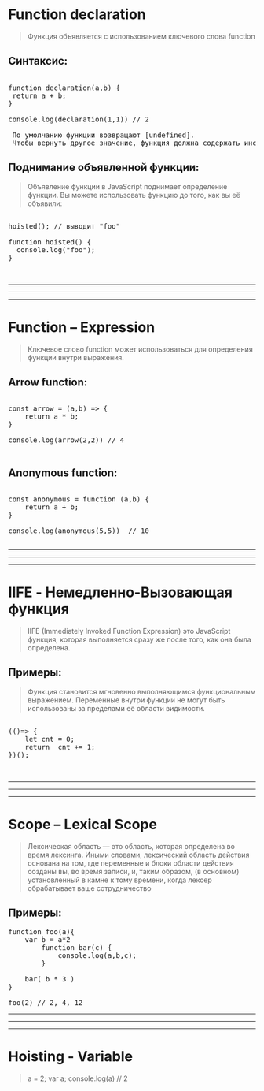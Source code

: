 # Function declaration

> Функция объявляется с использованием ключевого слова function

## Синтаксис:

<pre>

function declaration(a,b) {
 return a + b;
}

console.log(declaration(1,1)) // 2

 По умолчанию функции возвращают [undefined]. 
 Чтобы вернуть другое значение, функция должна содержать инструкцию [return], которая указывает, какое значение возвращать.
</pre>

## Поднимание объявленной функции:

> Объявление функции в JavaScript поднимает определение функции.
> Вы можете использовать функцию до того, как вы её объявили:

<pre>

hoisted(); // выводит "foo"

function hoisted() {
  console.log("foo");
}


</pre>

---

---

---

# Function – Expression

> Ключевое слово function может использоваться для определения функции внутри выражения.

## Arrow function:

<pre>

const arrow = (a,b) => {
    return a * b;
}

console.log(arrow(2,2)) // 4

</pre>

## Anonymous function:

<pre>

const anonymous = function (a,b) {
    return a + b;
}

console.log(anonymous(5,5))  // 10

</pre>

---

---

---

# IIFE - Немедленно-Вызовающая функция

> IIFE (Immediately Invoked Function Expression) это JavaScript функция, которая выполняется сразу же после того, как она была определена.

## Примеры:

> Функция становится мгновенно выполняющимся функциональным выражением. Переменные внутри функции не могут быть использованы за пределами её области видимости.

<pre>

(()=> {
    let cnt = 0;
    return  cnt += 1;
})();
 

</pre>

---

---

---

# Scope – Lexical Scope

> Лексическая область — это область, которая определена
> во время лексинга. Иными словами, лексический
> область действия основана на том, где переменные
> и блоки области действия созданы
> вы, во время записи, и, таким образом,
> (в основном) установленный в камне к тому времени, когда лексер
> обрабатывает ваше сотрудничество

## Примеры:
<pre>
function foo(a){
    var b = a*2
        function bar(c) {
            console.log(a,b,c);
        }
    
    bar( b * 3 )
}

foo(2) // 2, 4, 12
</pre>

----
----
----

# Hoisting  - Variable

> a = 2;
var a;
console.log(a) // 2 
